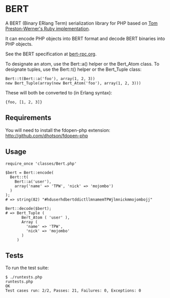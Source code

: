 BERT
====

A BERT (Binary ERlang Term) serialization library for PHP based on
[Tom Preston-Werner's Ruby implementation](http://github.com/mojombo/bert).

It can encode PHP objects into BERT format and decode BERT binaries into PHP
objects.

See the BERT specification at [bert-rpc.org](http://bert-rpc.org).

To designate an atom, use the Bert::a() helper or the Bert_Atom class.
To designate tuples, use the Bert::t() helper or the Bert_Tuple class:

    Bert::t(Bert::a('foo'), array(1, 2, 3))
    new Bert_Tuple(array(new Bert_Atom('foo'), array(1, 2, 3)))


These will both be converted to (in Erlang syntax):

    {foo, [1, 2, 3]}

Requirements
-----

You will need to install the fdopen-php extension:
http://github.com/dhotson/fdopen-php


Usage
-----

    require_once 'classes/Bert.php'

    $bert = Bert::encode(
      Bert::t(
        Bert::a('user'),
        array('name' => 'TPW', 'nick' => 'mojombo')
      )
    );
    # => string(82) "#hduserhdbertddictllmnamemTPWjlmnickmmojombojj"

    Bert::decode($bert);
    # => Bert_Tuple (
           Bert_Atom ( 'user' ),
           Array (
             'name' => 'TPW',
             'nick' => 'mojombo'
           )
         )

Tests
-----

To run the test suite:

    $ ./runtests.php
    runtests.php
    OK
    Test cases run: 2/2, Passes: 21, Failures: 0, Exceptions: 0
